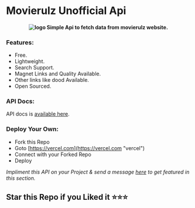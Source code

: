 # Movierulz Unofficial Api

<h4 align="center">
<img src="[/assets/img/MarineGEO_logo.png](https://res.cloudinary.com/yss-projects/image/upload/v1672757938/carbon_1_gcxzz3.png)" alt="logo"/>
Simple Api to fetch data from movierulz website.
</h4>

### Features:

- Free.
- Lightweight.
- Search Support.
- Magnet Links and Quality Available.
- Other links like dood Available.
- Open Sourced.

### API Docs:

API docs is [available here](https://github.com/iseshu/movierulz/wiki).


### Deploy Your Own:

- Fork this Repo
- Goto  [https://vercel.com](https://vercel.com "vercel")
- Connect with your Forked Repo
- Deploy


_Impliment this API on your Project & send a message [here](https://t.me/yssprojects "here") to get featured in this section._
## Star this Repo if you Liked it ⭐⭐⭐
